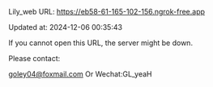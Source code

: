 Lily_web URL: https://eb58-61-165-102-156.ngrok-free.app

Updated at: 2024-12-06 00:35:43

If you cannot open this URL, the server might be down.

Please contact: 

goley04@foxmail.com Or Wechat:GL_yeaH